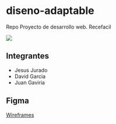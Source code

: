 # diseno-adaptable
Repo Proyecto de desarrollo web.
Recefacil

<img src="https://recetinas.com/wp-content/uploads/2022/02/comidas-faciles.jpg">

## Integrantes
- Jesus Jurado
- David Garcia
- Juan Gaviria

## Figma
[Wireframes](https://www.figma.com/file/22IMtZQYtQGpOb3XTte7Qw/Dise%C3%B1o-Adaptable?type=design&node-id=22%3A3&mode=design&t=XtuQnOhyOsotGA74-1)
